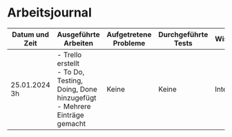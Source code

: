 # Arbeitsjournal

| Datum und Zeit | Ausgeführte Arbeiten | Aufgetretene Probleme | Durchgeführte Tests | Wissensbeschaffung | Beanspruchte Hilfeleistung | Reflexion |
|----------------|----------------------|-----------------------|---------------------|--------------------|-----------------------------|-----------|
| 25.01.2024 3h  | - Trello erstellt <br/> - To Do, Testing, Doing, Done hinzugefügt <br/> - Mehrere Einträge gemacht    | Keine                 | Keine                   | Internet                  | Keine                           | Wir haben gut gearbeitet und mehrere Einträge im Trello gemacht         |

